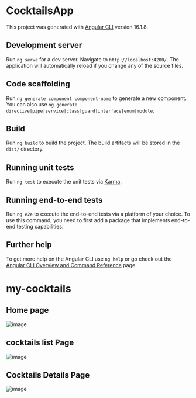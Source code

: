 # CocktailsApp

This project was generated with [Angular CLI](https://github.com/angular/angular-cli) version 16.1.8.

## Development server

Run `ng serve` for a dev server. Navigate to `http://localhost:4200/`. The application will automatically reload if you change any of the source files.

## Code scaffolding

Run `ng generate component component-name` to generate a new component. You can also use `ng generate directive|pipe|service|class|guard|interface|enum|module`.

## Build

Run `ng build` to build the project. The build artifacts will be stored in the `dist/` directory.

## Running unit tests

Run `ng test` to execute the unit tests via [Karma](https://karma-runner.github.io).

## Running end-to-end tests

Run `ng e2e` to execute the end-to-end tests via a platform of your choice. To use this command, you need to first add a package that implements end-to-end testing capabilities.

## Further help

To get more help on the Angular CLI use `ng help` or go check out the [Angular CLI Overview and Command Reference](https://angular.io/cli) page.
# my-cocktails

## Home page
![image](https://github.com/vishwakiran-kashimutt/my-cocktails/assets/141754129/a6afca5d-15da-4668-8d2f-f969611074ee)

## cocktails list Page
![image](https://github.com/vishwakiran-kashimutt/my-cocktails/assets/141754129/97335fb6-fb4e-4ca8-b1a8-ab705be82773)

## Cocktails Details Page
![image](https://github.com/vishwakiran-kashimutt/my-cocktails/assets/141754129/8016153f-76d2-4729-b18b-0ae9c067ed8c)


